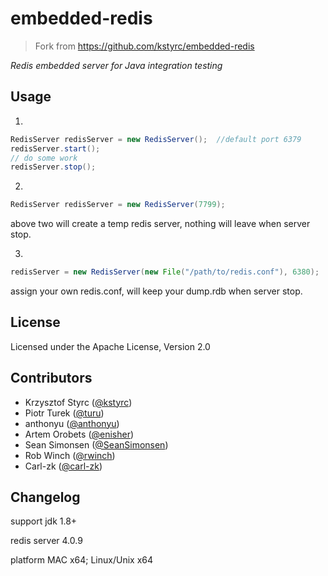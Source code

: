# embedded-redis
> Fork from https://github.com/kstyrc/embedded-redis

*Redis embedded server for Java integration testing*

## Usage
1. 
```java
RedisServer redisServer = new RedisServer();  //default port 6379
redisServer.start();
// do some work
redisServer.stop();
```

2. 
```java
RedisServer redisServer = new RedisServer(7799);
```
above two will create a temp redis server, nothing will leave when server stop.

3. 
```java
redisServer = new RedisServer(new File("/path/to/redis.conf"), 6380);
```
assign your own redis.conf, will keep your dump.rdb when server stop. 


## License
Licensed under the Apache License, Version 2.0


## Contributors
 * Krzysztof Styrc ([@kstyrc](http://github.com/kstyrc))
 * Piotr Turek ([@turu](http://github.com/turu))
 * anthonyu ([@anthonyu](http://github.com/anthonyu))
 * Artem Orobets ([@enisher](http://github.com/enisher))
 * Sean Simonsen ([@SeanSimonsen](http://github.com/SeanSimonsen))
 * Rob Winch ([@rwinch](http://github.com/rwinch))
 * Carl-zk ([@carl-zk](https://github.com/carl-zk/embedded-redis))

## Changelog
support jdk 1.8+ 

redis server 4.0.9

platform MAC x64; Linux/Unix x64 
